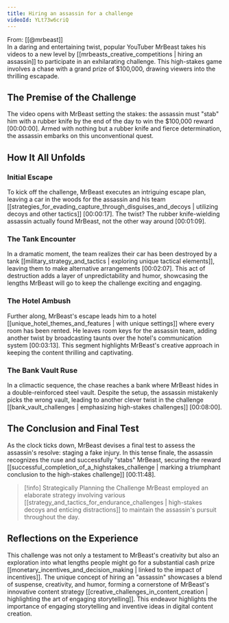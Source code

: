 ```yaml
---
title: Hiring an assassin for a challenge
videoId: YLt73w6criQ
---
```


From: [[@mrbeast]] <br/> 
In a daring and entertaining twist, popular YouTuber MrBeast takes his videos to a new level by [[mrbeasts_creative_competitions | hiring an assassin]] to participate in an exhilarating challenge. This high-stakes game involves a chase with a grand prize of $100,000, drawing viewers into the thrilling escapade. 

## The Premise of the Challenge

The video opens with MrBeast setting the stakes: the assassin must "stab" him with a rubber knife by the end of the day to win the $100,000 reward <a class="yt-timestamp" data-t="00:00:00">[00:00:00]</a>. Armed with nothing but a rubber knife and fierce determination, the assassin embarks on this unconventional quest.

## How It All Unfolds

### Initial Escape

To kick off the challenge, MrBeast executes an intriguing escape plan, leaving a car in the woods for the assassin and his team [[strategies_for_evading_capture_through_disguises_and_decoys | utilizing decoys and other tactics]] <a class="yt-timestamp" data-t="00:00:17">[00:00:17]</a>. The twist? The rubber knife-wielding assassin actually found MrBeast, not the other way around <a class="yt-timestamp" data-t="00:01:09">[00:01:09]</a>.

### The Tank Encounter

In a dramatic moment, the team realizes their car has been destroyed by a tank [[military_strategy_and_tactics | exploring unique tactical elements]], leaving them to make alternative arrangements <a class="yt-timestamp" data-t="00:02:07">[00:02:07]</a>. This act of destruction adds a layer of unpredictability and humor, showcasing the lengths MrBeast will go to keep the challenge exciting and engaging.

### The Hotel Ambush

Further along, MrBeast's escape leads him to a hotel [[unique_hotel_themes_and_features | with unique settings]] where every room has been rented. He leaves room keys for the assassin team, adding another twist by broadcasting taunts over the hotel's communication system <a class="yt-timestamp" data-t="00:03:13">[00:03:13]</a>. This segment highlights MrBeast's creative approach in keeping the content thrilling and captivating.

### The Bank Vault Ruse

In a climactic sequence, the chase reaches a bank where MrBeast hides in a double-reinforced steel vault. Despite the setup, the assassin mistakenly picks the wrong vault, leading to another clever twist in the challenge [[bank_vault_challenges | emphasizing high-stakes challenges]] <a class="yt-timestamp" data-t="00:08:00">[00:08:00]</a>.

## The Conclusion and Final Test

As the clock ticks down, MrBeast devises a final test to assess the assassin's resolve: staging a fake injury. In this tense finale, the assassin recognizes the ruse and successfully "stabs" MrBeast, securing the reward [[successful_completion_of_a_highstakes_challenge | marking a triumphant conclusion to the high-stakes challenge]] <a class="yt-timestamp" data-t="00:11:48">[00:11:48]</a>.

> [!info] Strategically Planning the Challenge
> MrBeast employed an elaborate strategy involving various [[strategy_and_tactics_for_endurance_challenges | high-stakes decoys and enticing distractions]] to maintain the assassin's pursuit throughout the day.

## Reflections on the Experience

This challenge was not only a testament to MrBeast's creativity but also an exploration into what lengths people might go for a substantial cash prize [[monetary_incentives_and_decision_making | linked to the impact of incentives]]. The unique concept of hiring an "assassin" showcases a blend of suspense, creativity, and humor, forming a cornerstone of MrBeast's innovative content strategy [[creative_challenges_in_content_creation | highlighting the art of engaging storytelling]]. This endeavor highlights the importance of engaging storytelling and inventive ideas in digital content creation.